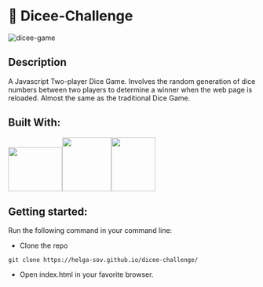 # 🎲 Dicee-Challenge

![dicee-game](https://user-images.githubusercontent.com/60555164/170467021-9b3dba87-0dd8-4fc5-9dfd-d4208f2d78e3.PNG)

## Description
A Javascript Two-player Dice Game. Involves the random generation of dice numbers between two players to determine a winner when the web page is reloaded. Almost the same as the traditional Dice Game.

## Built With:
<img src="https://user-images.githubusercontent.com/60555164/170469610-0bd0a5cf-7f6e-440f-a2ba-586427bb0d59.jpg" width="110" height="90"><img src="https://user-images.githubusercontent.com/60555164/169992363-2bdde60a-3ce3-4bdc-86df-a795a4c3b072.png" width="100" height="110"><img src="https://user-images.githubusercontent.com/60555164/169992381-605c0895-5b5b-4006-a40c-2a6355d02f2a.png" width="90" height="110">

## Getting started:
Run the following command in your command line:
- Clone the repo
```
git clone https://helga-sov.github.io/dicee-challenge/
```
- Open index.html in your favorite browser.
